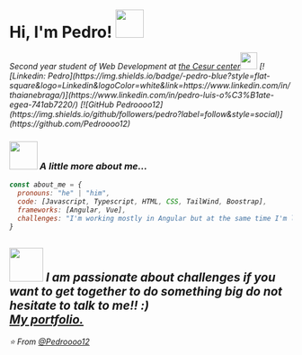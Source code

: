 <h1> Hi, I'm Pedro! <img src="https://media.giphy.com/media/mGcNjsfWAjY5AEZNw6/giphy.gif" width="50"></h1>
<p><em>Second year student of Web Development at <a href="https://www.cesurformacion.com/">the Cesur center</a><img src="https://media.giphy.com/media/fYSnHlufseco8Fh93Z/giphy.gif" width="30">
[![Linkedin: Pedro](https://img.shields.io/badge/-pedro-blue?style=flat-square&logo=Linkedin&logoColor=white&link=https://www.linkedin.com/in/thaianebraga/)](https://www.linkedin.com/in/pedro-luis-o%C3%B1ate-egea-741ab7220/)
[![GitHub Pedroooo12](https://img.shields.io/github/followers/pedro?label=follow&style=social)](https://github.com/Pedroooo12)


### <img src="https://media.giphy.com/media/VgCDAzcKvsR6OM0uWg/giphy.gif" width="50"> A little more about me...  

```javascript
const about_me = {
  pronouns: "he" | "him",
  code: [Javascript, Typescript, HTML, CSS, TailWind, Boostrap],
  frameworks: [Angular, Vue],
  challenges: "I'm working mostly in Angular but at the same time I'm learning Vue"
}
```

<img src="https://media.giphy.com/media/LnQjpWaON8nhr21vNW/giphy.gif" width="60"> <em><b>I am passionate about challenges</b>  if you want to get together to do something big <b> do not hesitate to talk to me!!</b> :)</em><br>
<em><a href="https://pedro-luis.netlify.app">My portfolio.</a></em>
---
⭐️ From [@Pedroooo12](https://github.com/Pedroooo12)



